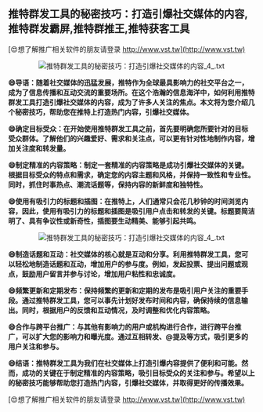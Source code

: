 ## **推特群发工具的秘密技巧：打造引爆社交媒体的内容,推特群发霸屏,推特群推王,推特获客工具**

[😍想了解推广相关软件的朋友请登录 http://www.vst.tw](http://www.vst.tw)

 <center><img src="https://vst.tw/MP4/tuiguang/png/3.png" alt="推特群发工具的秘密技巧：打造引爆社交媒体的内容_4_.txt"></center>

**😄导语：随着社交媒体的迅猛发展，推特作为全球最具影响力的社交平台之一，成为了信息传播和互动交流的重要场所。在这个浩瀚的信息海洋中，如何利用推特群发工具打造引爆社交媒体的内容，成为了许多人关注的焦点。本文将为您介绍几个秘密技巧，帮助您在推特上打造热门内容，引爆社交媒体。**

**😄确定目标受众：在开始使用推特群发工具之前，首先要明确您所要针对的目标受众群体。了解他们的兴趣爱好、需求和关注点，可以更有针对性地制作内容，增加关注度和转发量。**

**😄制定精准的内容策略：制定一套精准的内容策略是成功引爆社交媒体的关键。根据目标受众的特点和需求，确定您的内容主题和风格，并保持一致性和专业性。同时，抓住时事热点、潮流话题等，保持内容的新鲜度和独特性。**

**😄使用有吸引力的标题和插图：在推特上，人们通常只会花几秒钟的时间浏览内容，因此，使用有吸引力的标题和插图是吸引用户点击和转发的关键。标题要简洁明了、具有争议性或新奇性，插图要生动精美、能够引起共鸣。**

 <center><img src="https://vst.tw/MP4/tuiguang/png/1.png" alt="推特群发工具的秘密技巧：打造引爆社交媒体的内容_4_.txt"></center>

**😄制造话题和互动：社交媒体的核心就是互动和分享。利用推特群发工具，您可以轻松地制造话题和互动，增加用户的参与度。例如，发起投票、提出问题或观点，鼓励用户留言并参与讨论，增加用户粘性和忠诚度。**

**😄频繁更新和定期发布：保持频繁的更新和定期的发布是吸引用户关注的重要手段。通过推特群发工具，您可以事先计划好发布时间和内容，确保持续的信息输出。同时，根据用户的反馈和互动情况，及时调整和优化内容策略。**

**😄合作与跨平台推广：与其他有影响力的用户或机构进行合作，进行跨平台推广，可以扩大您的影响力和曝光度。通过互相转发、@提及等方式，吸引更多的用户关注和参与。**

**😄结语：推特群发工具为我们在社交媒体上打造引爆内容提供了便利和可能。然而，成功的关键在于制定精准的内容策略，吸引目标受众的关注和参与。希望以上的秘密技巧能够帮助您打造热门内容，引爆社交媒体，并取得更好的传播效果。**

[😍想了解推广相关软件的朋友请登录 http://www.vst.tw](http://www.vst.tw)



